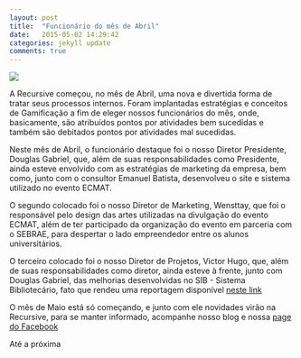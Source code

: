 ```yaml
---
layout: post
title:  "Funcionário do mês de Abril"
date:   2015-05-02 14:29:42
categories: jekyll update
comments: true
---
```


<img src="{{ site.absolute_url }}/images/posts/funcmes/funcmesabril.png">

A Recursive começou, no mês de Abril, uma nova e divertida forma de tratar seus processos internos. Foram implantadas estratégias e conceitos de Gamificação a fim de eleger nossos funcionários do mês, onde, basicamente, são atribuídos pontos por atividades bem sucedidas e também são debitados pontos por atividades mal sucedidas.

Neste mês de Abril, o funcionário destaque foi o nosso Diretor Presidente, Douglas Gabriel, que, além de suas responsabilidades como Presidente, ainda esteve envolvido com as estratégias de marketing da empresa, bem como, junto com o consultor Emanuel Batista, desenvolveu o site e sistema utilizado no evento ECMAT.

O segundo colocado foi o nosso Diretor de Marketing, Wensttay, que foi o responsável pelo design das artes utilizadas na divulgação do evento ECMAT, além de ter participado da organização do evento em parceria com o SEBRAE, para despertar o lado empreendedor entre os alunos universitários.

O terceiro colocado foi o nosso Diretor de Projetos, Victor Hugo, que, além de suas responsabilidades como diretor, ainda esteve à frente, junto com Douglas Gabriel, das melhorias desenvolvidas no SIB - Sistema Bibliotecário, fato que rendeu uma reportagem disponível [neste link][reportagem]

O mês de Maio está só começando, e junto com ele novidades virão na Recursive, para se manter informado, acompanhe nosso blog e nossa [page do Facebook][page]

Até a próxima

[reportagem]:http://www.ifpb.edu.br/campi/cajazeiras/noticias/2015/04/sistema-desenvolvido-por-alunos-de-ads-otimiza-trabalhos-na-biblioteca
[page]:https://www.facebook.com/recursivejunior
